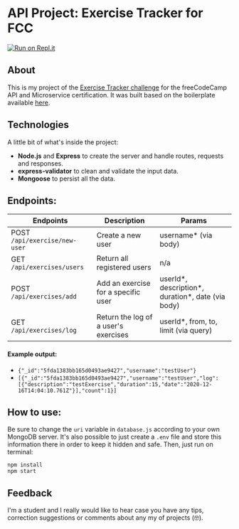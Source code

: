 
# API Project: Exercise Tracker for FCC
[![Run on Repl.it](https://repl.it/badge/github/freeCodeCamp/boilerplate-project-timestamp)](https://exercise-tracker.andradeoromulo.repl.co)

## About
This is my project of the [Exercise Tracker challenge](https://www.freecodecamp.org/learn/apis-and-microservices/apis-and-microservices-projects/exercise-tracker) for the freeCodeCamp API and Microservice certification. It was built based on the boilerplate available [here](https://github.com/freeCodeCamp/boilerplate-project-exercisetracker/).

## Technologies
A little bit of what's inside the project:
- **Node.js** and **Express** to create the server and handle routes, requests and responses.
- **express-validator** to clean and validate the input data.
- **Mongoose** to persist all the data.

## Endpoints:

Endpoints | Description | Params
----------|-------------|-------------
POST `/api/exercise/new-user` | Create a new user | username* (via body)
GET `/api/exercises/users` | Return all registered users | n/a
POST `/api/exercises/add` | Add an exercise for a specific user | userId*, description*, duration*, date (via body)
GET `/api/exercises/log` | Return the log of a user's exercises | userId*, from, to, limit (via query)

#### Example output:
* `{"_id":"5fda1383bb165d0493ae9427","username":"testUser"}`
* `[{"_id":"5fda1383bb165d0493ae9427","username":"testUser","log":[{"description":"testExercise","duration":15,"date":"2020-12-16T14:04:10.761Z"}],"count":1}]`

## How to use:
Be sure to change the `uri` variable in `database.js` according to your own MongoDB server. It's also possible to just create a `.env` file and store this information there in order to keep it hidden and safe. Then, just run on terminal:
```
npm install
npm start
```

## Feedback
I'm a student and I really would like to hear case you have any tips, correction suggestions or comments about any my of projects (🤓).
